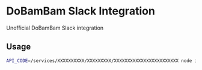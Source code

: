 # DoBamBam Slack Integration

Unofficial DoBamBam Slack integration


## Usage

```bash
API_CODE=/services/XXXXXXXXXX/XXXXXXXXX/XXXXXXXXXXXXXXXXXXXXXXXX node index.js
```
